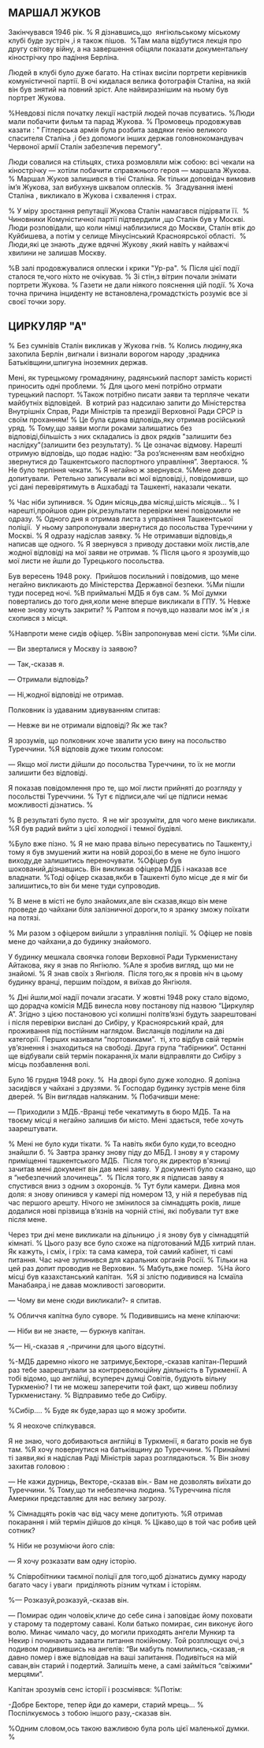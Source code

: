 ## МАРШАЛ ЖУКОВ

Закінчувався 1946 рік.
% Я дізнавшись,що  янгіюльському міському клубі буде зустріч ,і я також пішов.
 %Там мала відбутися лекція про другу світову війну, а на завершення обіцяли показати документальну кінострічку про падіння Берліна.

Людей в клубі було дуже багато.
На стінах висіли портрети керівників комуністичної партії.
В очі кидалася велика фотографія Сталіна, на якій він був знятий на повний зріст.
Але найвиразнішим на ньому був портрет Жукова.

%Невдовзі після початку лекції настрій людей почав псуватись.
%Люди мали побачити фильм та парад Жукова.
% Промовець продовжував казати : " Гітлерська армія була розбита завдяки генію великого спасителя Сталіна ,і без допомоги інших держав головнокомандувач Червоної армії Сталін забезпечив перемогу".

Люди совалися на стільцях, стиха розмовляли між собою: всі чекали на кінострічку — хотіли побачити справжнього героя — маршала Жукова.
% Маршал Жуков залишився в тіні Сталіна.
Як тільки доповідач вимовив ім’я Жукова, зал вибухнув шквалом оплесків.
%  Згадування імені Сталіна , викликало в Жукова і схвалення і страх.

% У міру зростання репутації Жукова Сталін намагався підірвати її. 
% Чиновники Комуністичної партії підтвердили ,що Сталін був у Москві.
Люди розповідали, що коли німці наблизилися до Москви, Сталін втік до Куйбишева, а потім у селище Мінусінський Красноярської області.
 % Люди,які це знають ,дуже вдячні Жукову ,який навіть у найважчі хвилини не залишав Москву.

%В залі продовжувалися оплески і крики "Ур-ра".
% Після цієї події сталося те,чого ніхто не очікував.
% Зі стін,з вітрин почали знімати портрети Жукова.
% Газети не дали ніякого пояснення цій події.
% Хоча точна причина інциденту не встановлена,громадсткість розуміє все зі своєї точки зору.

## ЦИРКУЛЯР "А"
% Без сумнівів Сталін викликав у Жукова гнів.
% Колись людину,яка захопила Берлін ,вигнали і визнали ворогом народу ,зрадника Батьківщини,шпигуна іноземних держав.

Мені, як турецькому громадянину, радянський паспорт замість користі приносить одні проблеми.
% Для цього мені потрібно отрмати турецький паспорт.
%Також потрібно писати заяви та терпляче чекати майбутніх відповідей. 
В котрий раз надсилаю запити до Міністерства Внутрішніх Справ, Ради Міністрів та президії Верховної Ради СРСР із своїм проханням!
% Це була єдина відповідь,яку отримав російський уряд.
% Тому,що заяви могли роками залишатись без відповіді,більшість з них складались із двох рядків "залишити без наслідку"(залишити без результату).
% Це означає відмову.
Нарешті отримую відповідь, що подає надію: “За роз’ясненням вам необхідно звернутися до Ташкентського паспортного управління”. Звертаюся.
% Не було терпіння чекати.
% Я негайно ж звернувся.
%Мене довго допитували.
 Ретельно записували всі мої відповіді,і, повідомивши, що усі дані перевірятимуть в Ашхабаді та Ташкенті, наказали чекати.

% Час ніби зупинився.
% Один місяць,два місяці,шість місяців...
% І нарешті,пройшов один рік,результати перевірки мені повідомили не одразу.
% Одного дня я отримав листа з управління Ташкентської поліції.
 У ньому запропонували звернутися до посольства Туреччини у Москві.
% Я одразу надіслав заявку.
% Не отримавши відповідь,я написав ще одного.
% Я звернувся з приводу доставки моїх листів,але жодної відповіді на мої заяви не отримав.
% Після цього я зрозумів,що мої листи не йшли до Турецького посольства.

Був вересень 1948 року.
 Прийшов посильний і повідомив, що мене негайно викликають до Міністерства Державної безпеки.
%Ми пішли туди посеред ночі.
%В приймальні МДБ я був сам.
% Мої думки повертались до того дня,коли мене вперше викликали в ГПУ.
% Невже мене знову хочуть закрити?
% Раптом я почув,що назвали моє ім'я ,і я схопився з місця.

%Навпроти мене сидів офіцер.
%Він запропонував мені сісти.
%Ми сіли.

— Ви зверталися у Москву із заявою?

— Так,-сказав я.

— Отримали відповідь?

— Ні,жодної відповіді не отримав.

Полковник із удаваним здивуванням спитав:

— Невже ви не отримали відповіді?
Як же так?

Я зрозумів, що полковник хоче звалити усю вину на посольство Туреччини.
%Я відповів дуже тихим голосом:

— Якщо мої листи дійшли до посольства Туреччини, то їх не могли залишити без відповіді.

Я показав повідомлення про те, що мої листи прийняті до розгляду у посольстві Туреччини.
% Тут є підписи,але чиї це підписи немає можливості дізнатись.
%

% В результаті було пусто.
 Я не міг зрозуміти, для чого мене викликали.
%Я був радий вийти з цієї холодної і темної будівлі.

%Було вже пізно.
% Я не маю права вільно пересуватись по Ташкенту,і тому я був змушений жити на новій дорозі,бо в мене не було іншого виходу,де залишитись переночувати.
%Офіцер був шокований,дізнавшись.
Він викликав офіцера МДБ і наказав все владнати.
%Тоді офіцер сказав,якби в Ташкенті було місце ,де я міг би залишитись,то він би мене туди супроводив.

% В мене в місті не було знайомих,але він сказав,якщо він мене проведе до чайхани біля залізничної дороги,то я зранку зможу поїхати на потязі.

% Ми разом з офіцером вийшли з управління поліції.
% Офіцер не повів мене до чайхани,а до будинку знайомого.

У будинку мешкала своячка голови Верховної Ради Туркменистану Айтакова, яку я знав по Янгіюлю.
%Але я зробив вигляд, що ми не знайомі.
% Я знав своїх з Янгіюля.
 Після того,як я провів ніч в цьому будинку вранці, першим поїздом, я виїхав до Янгіюля.

% Дні йшли,мої надії почали згасати.
У жовтні 1948 року стало відомо, що дорадча комісія МДБ винесла нову постанову під назвою “Циркуляр А”.
Згідно з цією постановою усі колишні політв’язні будуть заарештовані і після перевірки вислані до Сибіру, у Красноярський край, для проживання під постійним наглядом.
Висланців поділили на дві категорії.
Перших називали “портовиками".
 ті, хто відбув свій термін ув’язнення і знаходиться на свободі.
Друга група “табірники”. Останні ще відбували свій термін покарання,їх мали відправляти до Сибіру з місць позбавлення волі.

Було 16 грудня 1948 року.
%  На дворі було дуже холодно.
Я допізна засидівся у чайхані з друзями.
% Господар будинку зустрів мене біля дверей.
% Він виглядав наляканим.
% Побачивши мене:

— Приходили з МДБ.-Вранці тебе чекатимуть в бюро МДБ.
Та на твоєму місці я негайно залишив би місто.
Мені здається, тебе хочуть заарештувати.

% Мені не було куди тікати.
% Та навіть якби було куди,то всеодно знайшли б.
% Завтра зранку знову піду до МБД.
І знову я у старому приміщенні ташкентського МДБ.
 Після того,як директор в'язниці зачитав мені документ він дав мені заяву.
 У документі було сказано, що я “небезпечний злочинець”.
 % Після того,як я підписав заяву я спустився вниз з одним з охоронців.
% Тут були камери.
Дивна моя доля: я знову опинився у камері під номером 13, у ній я перебував під час першого арешту.
Нічого не змінилося за сімнадцять років, лише додалися нові прізвища в’язнів на чорній стіні, які побували тут вже після мене.

Через три дні мене викликали на дільницю ,і я знову був у сімнадцятій кімнаті.
% Цього разу все було схоже на підготований МДБ хитрий план.
Як кажуть, і сміх, і гріх: та сама камера, той самий кабінет, ті самі питання.
Час наче зупинився для каральних органів Росії.
% Тільки на цей раз допит проводив не Верховин.
% Мабуть,вже помер.
 %На його місці був казахстанський капітан.
 %Я зі злістю подивився на Ісмаїла Манабаяра,і не давав можливості заговорити.

— Чому ви мене сюди викликали?- я спитав.

% Обличчя капітна було суворе.
% Подивившись на мене кліпаючи:

— Ніби ви не знаєте, — буркнув капітан.

%— Ні,-сказав я ,-причини для цього відсутні.

%-МДБ даремно нікого не затримує,Бекторе,-сказав капітан-Перший раз тебе заарештували за контрреволюційну діяльність в Туркменії.
А тобі відомо, що англійці, всупереч думці Совітів, будують вільну Туркменію?
І ти не можеш заперечити той факт, що живеш поблизу Туркменистану.
% Відправимо тебе до Сибіру.

%Сибір....
% Буде як буде,зараз що я можу зробити.

% Я неохоче спілкувався.

Я не знаю, чого добиваються англійці в Туркменії, я багато років не був там.
%Я хочу повернутися на батьківщину до Туреччини.
% Принаймні ті заяви,які я надіслав Раді Міністрів зараз розглядаються.
% Він знову захитав головою :

— Не кажи дурниць, Векторе,-сказав він.- Вам не дозволять виїхати до Туреччини.
% Тому,що ти небезпечна людина.
%Туреччина після Америки представляє для нас велику загрозу.


% Сімнадцять років час від часу мене допитують.
%Я отримав покарання і мій термін дійшов до кінця.
% Цікаво,що в той час робив цей сотник?

% Ніби не розуміючи його слів:

— Я хочу розказати вам одну історію.

% Співробітники таємної поліції для того,щоб дізнатись думку народу багато часу і уваги  приділяють різним чуткам і історіям.

%— Розказуй,розказуй,-сказав він.

— Помирає один чоловік,кличе до себе сина і заповідає йому поховати у старому та подертому савані.
Коли батько помирає, син виконує його волю.
Минає чимало часу, до могили приходять ангели Мункир та Некир і починають задавати питання покійному.
Той розплющує очі,з подивом подивившись на ангелів: “Ви мабуть помилились,-сказав,-я давно помер і вже відповідав на ваші запитання.
Подивіться на мій саван,він старий і подертий.
Залишіть мене, а самі займіться “свіжими” мерцями”.

Капітан зрозумів сенс історії і розсміявся:
%Потім:

-Добре Бекторе, тепер йди до камери, старий мрець...
% Поспілкуємось з тобою іншого разу,-сказав він.

%Одним словом,ось такою важливою була роль цієї маленької думки.
%